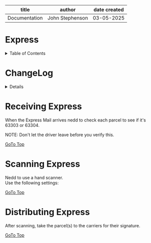 | title | author | date created
| -------- | ------- | -------|
| Documentation | John Stephenson | 03-05-2025 |  

# Express  

<details>
<summary>Table of Contents</summary>  

1. [ChangeLog](#changelog) <br>
2. [Receiving](#receiving) <br>
3. [Scanning](#scanning) <br>
4. [Distributing](#distributing) <br>
</details>

# ChangeLog <a name="changelog"></a>

<details>

| Date | Owner | Reason for Change |
| --- | --- | --- |
| 03/05/2024 | STL John S | Initial Commit |

</details>

# Receiving Express <a name="receiving"></a>
   When the Express Mail arrives nedd to check each parcel to see if it's 63303 or 63304.<br>

NOTE: Don't let the driver leave before you verify this.<br>

[GoTo Top](#express)

# Scanning Express <a name="scanning"></a>
 Nedd to use a hand scanner.<br>
    Use the following settings:<br>


[GoTo Top](#express)

# Distributing Express <a nane="distributing"></a>
  After scanning, take the parcel(s) to the carriers for their signature.

[GoTo Top](#express)
